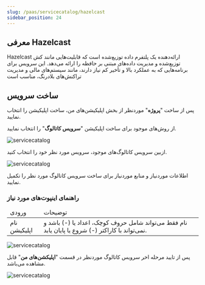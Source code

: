 ```yaml
---
slug: /paas/servicecatalog/hazelcast
sidebar_position: 24
---
```


## معرفی Hazelcast

 Hazelcast ارائه‌دهنده یک پلتفرم داده توزیع‌شده است که قابلیت‌هایی مانند کش توزیع‌شده و مدیریت داده‌های مبتنی بر حافظه را ارائه می‌دهد. این سرویس برای برنامه‌هایی که به عملکرد بالا و تأخیر کم نیاز دارند، مانند سیستم‌های مالی و مدیریت تراکنش‌های بلادرنگ، مناسب است


## ساخت سرویس
پس از ساخت "**پروژه**" موردنظر از بخش اپلیکیشن‌های من، ساخت اپلیکیشن را انتخاب نمایید.

از روش‌های موجود برای ساخت اپلیکیشن "**سرویس کاتالوگ**" را انتخاب نمایید.

![servicecatalog](/img/servicecatalog/servicecatalog00.png)

ازبین سرویس کاتالوگ‌های موجود، سرویس مورد نظر خود را انتخاب کنید.

![servicecatalog](/img/servicecatalog/servicecatalog0.png)

اطلاعات موردنیاز و منابع موردنیاز برای ساخت سرویس کاتالوگ مورد نظر را تکمیل نمایید.

### راهنمای اینپوت‌های مورد نیاز

<table>
    <thead>
        <tr>
            <td>ورودی</td>
            <td>توضیحات</td>
        </tr>
    </thead>
    <tbody>
        <tr>
            <td>نام اپلیکیشن</td>
            <td>نام فقط می‌تواند شامل حروف کوچک، اعداد یا (-) باشد و نمی‌تواند با کاراکتر (-) شروع یا پایان یابد.</td>
        </tr>
    </tbody>
</table> 

![servicecatalog](/img/servicecatalog/servicecatalog45.png)

 پس از تایید مرحله اخر سرویس کاتالوگ موردنظر در قسمت "**اپلیکشن‌های من**" قابل مشاهده می‌باشد.
 
 ![servicecatalog](/img/servicecatalog/servicecatalog46.png)
